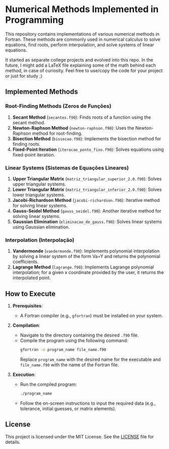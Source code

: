 # Numerical Methods Implemented in Programming

This repository contains implementations of various numerical methods in Fortran. These methods are commonly used in numerical calculus to solve equations, find roots, perform interpolation, and solve systems of linear equations.

It started as separate college projects and evolved into this repo. In the future, I might add a LaTeX file explaining some of the math behind each method, in case of curiosity. Feel free to use/copy the code for your project or just for study ;)

## Implemented Methods

### Root-Finding Methods (Zeros de Funções)
1. **Secant Method** (`secantes.f90`): Finds roots of a function using the secant method.
2. **Newton-Raphson Method** (`newton-raphson.f90`): Uses the Newton-Raphson method for root-finding.
3. **Bisection Method** (`bissecao.f90`): Implements the bisection method for finding roots.
4. **Fixed-Point Iteration** (`iteracao_ponto_fixo.f90`): Solves equations using fixed-point iteration.

### Linear Systems (Sistemas de Equações Lineares)
1. **Upper Triangular Matrix** (`matriz_triangular_superior_2.0.f90`): Solves upper triangular systems.
2. **Lower Triangular Matrix** (`matriz_triangular_inferior_2.0.f90`): Solves lower triangular systems.
3. **Jacobi-Richardson Method** (`jacobi-richardson.f90`): Iterative method for solving linear systems.
4. **Gauss-Seidel Method** (`gauss_seidel.f90`): Another iterative method for solving linear systems.
5. **Gaussian Elimination** (`eliminacao_de_gauss.f90`): Solves linear systems using Gaussian elimination.

### Interpolation (Interpolação)
1. **Vandermonde** (`vandermonde.f90`): Implements polynomial interpolation by solving a linear system of the form Va=Y and returns the polynomial coefficients.
2. **Lagrange Method** (`lagrange.f90`): Implements Lagrange polynomial interpolation; for a given x coordinate provided by the user, it returns the interpolated point.

## How to Execute

1. **Prerequisites**:
   - A Fortran compiler (e.g., `gfortran`) must be installed on your system.

2. **Compilation**:
   - Navigate to the directory containing the desired `.f90` file.
   - Compile the program using the following command:
     ```bash
     gfortran -o program_name file_name.f90
     ```
     Replace `program_name` with the desired name for the executable and `file_name.f90` with the name of the Fortran file.

3. **Execution**:
   - Run the compiled program:
     ```bash
     ./program_name
     ```
   - Follow the on-screen instructions to input the required data (e.g., tolerance, initial guesses, or matrix elements).

## License

This project is licensed under the MIT License. See the [LICENSE](./LICENSE) file for details.

